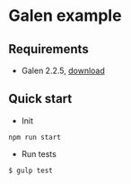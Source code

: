 # Galen example

## Requirements
* Galen 2.2.5, <a href="http://galenframework.com/download/" target="_blank">download</a>

## Quick start

* Init
 
```
npm run start
```

* Run tests

```
$ gulp test
```
